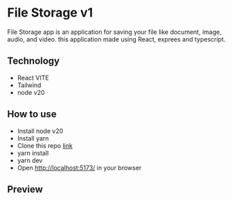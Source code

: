 # File Storage v1

File Storage app is an application for saving your file like document, image, audio, and video. this application made using React, exprees and typescript.

## Technology

- React VITE
- Tailwind
- node v20

## How to use

- Install node v20
- Install yarn
- Clone this repo [link](https://github.com/darmawandoni6/file-storage)
- yarn install
- yarn dev
- Open [http://localhost:5173/](http://localhost:5173/) in your browser

## Preview

[preview]: https://github.com/darmawandoni6/file-storage/blob/master/public/preview.png 'preview 1'
